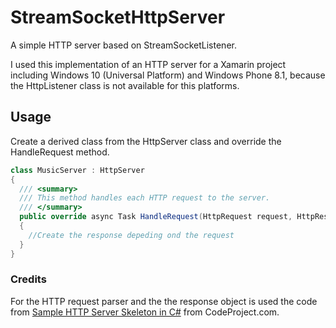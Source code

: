 # StreamSocketHttpServer
A simple HTTP server based on StreamSocketListener.

I used this implementation of an HTTP server for a Xamarin project including Windows 10 (Universal Platform) and Windows Phone 8.1, because the HttpListener class is not available for this platforms.
## Usage
Create a derived class from the HttpServer class and override the HandleRequest method.

```cs
class MusicServer : HttpServer
{
  /// <summary>
  /// This method handles each HTTP request to the server.
  /// </summary>
  public override async Task HandleRequest(HttpRequest request, HttpResponse response)
  {
    //Create the response depeding ond the request
  }
}
```
### Credits
For the HTTP request parser and the the response object is used the code from [Sample HTTP Server Skeleton in C#](http://www.codeproject.com/Articles/17071/Sample-HTTP-Server-Skeleton-in-C) from CodeProject.com.
